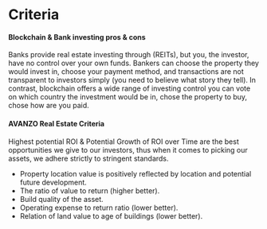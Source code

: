 # Criteria

#### Blockchain & Bank investing pros & cons

Banks provide real estate investing through (REITs), but you, the investor, have no control over your own funds. Bankers can choose the property they would invest in, choose your payment method, and transactions are not transparent to investors simply (you need to believe what story they tell). In contrast, blockchain offers a wide range of investing control you can vote on which country the investment would be in, chose the property to buy, chose how are you paid.

#### AVANZO Real Estate Criteria

Highest potential ROI & Potential Growth of ROI over Time are the best opportunities we give to our investors, thus when it comes to picking our assets, we adhere strictly to stringent standards.

* Property location value is positively reflected by location and potential future development.&#x20;
* The ratio of value to return (higher better).&#x20;
* Build quality of the asset.&#x20;
* Operating expense to return ratio (lower better).&#x20;
* Relation of land value to age of buildings (lower better).
